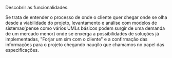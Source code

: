 Descobrir as funcionalidades.

Se trata de entender o processo de onde o cliente quer chegar onde se olha desde a viabilidade do projeto, levantamento e análise com modelos de sistemas(pense como vários UMLs básicos podem surgir de uma demanda de um mercado menor) onde se enxerga a possibilidades de soluções já implementadas, "Forjar um sim com o cliente" e a confirmação das informações para o projeto chegando nauqilo que chamamos no papel das especificações.
